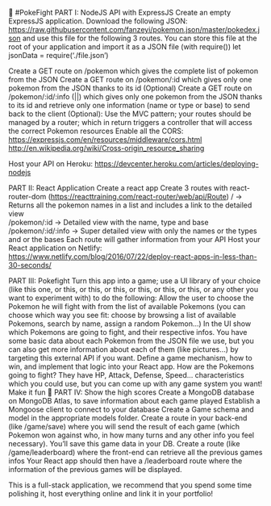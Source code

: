 
🔨 #PokeFight
PART I: NodeJS API with ExpressJS
Create an empty ExpressJS application.
Download the following JSON: https://raw.githubusercontent.com/fanzeyi/pokemon.json/master/pokedex.json  and use this file for the following 3 routes. You can store this file at the root of your application and import it as a JSON file (with require()) 
let jsonData = require(‘./file.json’)

Create a GET route on /pokemon which gives the complete list of pokemon from the JSON
Create a GET route on /pokemon/:id which gives only one pokemon from the JSON thanks to its id
(Optional) Create a GET route on /pokemon/:id/:info (<name>|<type>|<base>) which gives only one pokemon from the JSON thanks to its id and retrieve only one information (name or type or base) to send back to the client
(Optional): Use the MVC pattern; your routes should be managed by a router; which in return triggers a controller that will access the correct Pokemon resources
Enable all the CORS: https://expressjs.com/en/resources/middleware/cors.html 
http://en.wikipedia.org/wiki/Cross-origin_resource_sharing

Host your API on Heroku: https://devcenter.heroku.com/articles/deploying-nodejs
 

PART II: React Application 
Create a react app 
Create 3 routes with react-router-dom (https://reacttraining.com/react-router/web/api/Route) 
/  -> Returns all the pokemon names in a list and includes a link to the detailed view  
/pokemon/:id -> Detailed view with the name, type and base 
/pokemon/:id/:info -> Super detailed view with only the names or the types and or the bases
Each route will gather information from your API 
Host your React application on Netlify: https://www.netlify.com/blog/2016/07/22/deploy-react-apps-in-less-than-30-seconds/
 

PART III: Pokefight 
Turn this app into a game; use a UI library of your choice (like this one, or this, or this, or this, or this, or this, or this, or any other you want to experiment with) to do the following:
Allow the user to choose the Pokemon he will fight with from the list of available Pokemons (you can choose which way you see fit: choose by browsing a list of available Pokemons, search by name, assign a random Pokemon…)
In the UI show which Pokemons are going to fight, and their respective infos. You have some basic data about each Pokemon from the JSON file we use, but you can also get more information about each of them (like pictures…) by targeting this external API if you want.
Define a game mechanism, how to win, and implement that logic into your React app. How are the Pokemons going to fight? They have HP, Attack, Defense, Speed… characteristics which you could use, but you can come up with any game system you want! Make it fun 🙂
PART IV: Show the high scores
Create a MongoDB database on MongoDB Atlas, to save information about each game played
Establish a Mongoose client to connect to your database
Create a Game schema and model in the appropriate models folder.
Create a route in your back-end (like /game/save) where you will send the result of each game (which Pokemon won against who, in how many turns and any other info you feel necessary). You’ll save this game data in your DB.
Create a route (like /game/leaderboard) where the front-end can retrieve all the previous games infos
Your React app should then have a /leaderboard route where the information of the previous games will be displayed.
 

This is a full-stack application, we recommend that you spend some time polishing it, host everything online and link it in your portfolio!
